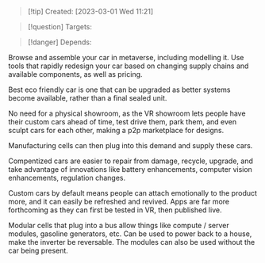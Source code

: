 
>[!tip] Created: [2023-03-01 Wed 11:21]

>[!question] Targets: 

>[!danger] Depends: 

Browse and assemble your car in metaverse, including modelling it.
Use tools that rapidly redesign your car based on changing supply chains and available components, as well as pricing.

Best eco friendly car is one that can be upgraded as better systems become available, rather than a final sealed unit.

No need for a physical showroom, as the VR showroom lets people have their custom cars ahead of time, test drive them, park them, and even sculpt cars for each other, making a p2p marketplace for designs.

Manufacturing cells can then plug into this demand and supply these cars.

Compentized cars are easier to repair from damage, recycle, upgrade, and take advantage of innovations like battery enhancements, computer vision enhancements, regulation changes.

Custom cars by default means people can attach emotionally to the product more, and it can easily be refreshed and revived.  Apps are far more forthcoming as they can first be tested in VR, then published live.

Modular cells that plug into a bus allow things like compute / server modules, gasoline generators, etc.  Can be used to power back to a house, make the inverter be reversable.  The modules can also be used without the car being present.